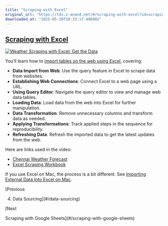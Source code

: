 ```yaml
---
title: "Scraping with Excel"
original_url: "https://tds.s-anand.net/#/scraping-with-excel?id=scraping-with-excel"
downloaded_at: "2025-05-30T20:33:17.496002"
---
```


[Scraping with Excel](#/scraping-with-excel?id=scraping-with-excel)
-------------------------------------------------------------------

[![Weather Scraping with Excel: Get the Data](https://i.ytimg.com/vi_webp/OCl6UdpmzRQ/sddefault.webp)](https://youtu.be/OCl6UdpmzRQ)

You’ll learn how to [import tables on the web using Excel](https://support.microsoft.com/en-au/office/import-data-from-the-web-b13eed81-33fe-410d-9247-1747269c28e4), covering:

* **Data Import from Web**: Use the query feature in Excel to scrape data from websites.
* **Establishing Web Connections**: Connect Excel to a web page using a URL.
* **Using Query Editor**: Navigate the query editor to view and manage web data tables.
* **Loading Data**: Load data from the web into Excel for further manipulation.
* **Data Transformation**: Remove unnecessary columns and transform data as needed.
* **Applying Transformations**: Track applied steps in the sequence for reproducibility.
* **Refreshing Data**: Refresh the imported data to get the latest updates from the web.

Here are links used in the video:

* [Chennai Weather Forecast](https://www.timeanddate.com/weather/india/chennai/ext)
* [Excel Scraping Workbook](https://docs.google.com/spreadsheets/d/1a12ApZMD6CTiKRyO4RuauOO8IdYgACRL/view)

If you use Excel on Mac, the process is a bit different. See [Importing External Data Into Excel on Mac](https://youtu.be/PuqVoVNWF20).

[Previous

4. Data Sourcing](#/data-sourcing)

[Next

Scraping with Google Sheets](#/scraping-with-google-sheets)